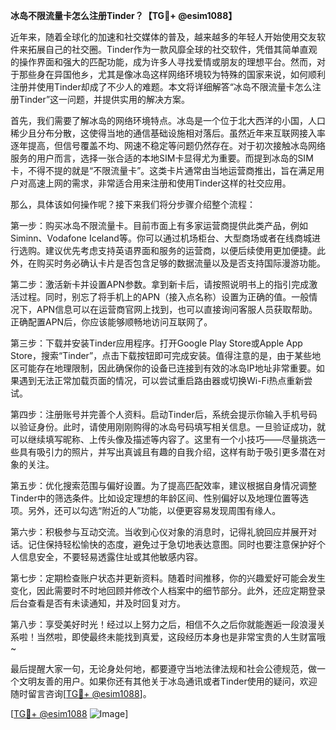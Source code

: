 **冰岛不限流量卡怎么注册Tinder？【TG💪+ @esim1088】**

近年来，随着全球化的加速和社交媒体的普及，越来越多的年轻人开始使用交友软件来拓展自己的社交圈。Tinder作为一款风靡全球的社交软件，凭借其简单直观的操作界面和强大的匹配功能，成为许多人寻找爱情或朋友的理想平台。然而，对于那些身在异国他乡，尤其是像冰岛这样网络环境较为特殊的国家来说，如何顺利注册并使用Tinder却成了不少人的难题。本文将详细解答“冰岛不限流量卡怎么注册Tinder”这一问题，并提供实用的解决方案。

首先，我们需要了解冰岛的网络环境特点。冰岛是一个位于北大西洋的小国，人口稀少且分布分散，这使得当地的通信基础设施相对落后。虽然近年来互联网接入率逐年提高，但信号覆盖不均、网速不稳定等问题仍然存在。对于初次接触冰岛网络服务的用户而言，选择一张合适的本地SIM卡显得尤为重要。而提到冰岛的SIM卡，不得不提的就是“不限流量卡”。这类卡片通常由当地运营商推出，旨在满足用户对高速上网的需求，非常适合用来注册和使用Tinder这样的社交应用。

那么，具体该如何操作呢？接下来我们将分步骤介绍整个流程：

第一步：购买冰岛不限流量卡。目前市面上有多家运营商提供此类产品，例如Siminn、Vodafone Iceland等。你可以通过机场柜台、大型商场或者在线商城进行选购。建议优先考虑支持英语界面和服务的运营商，以便后续使用更加便捷。此外，在购买时务必确认卡片是否包含足够的数据流量以及是否支持国际漫游功能。

第二步：激活新卡并设置APN参数。拿到新卡后，请按照说明书上的指引完成激活过程。同时，别忘了将手机上的APN（接入点名称）设置为正确的值。一般情况下，APN信息可以在运营商官网上找到，也可以直接询问客服人员获取帮助。正确配置APN后，你应该能够顺畅地访问互联网了。

第三步：下载并安装Tinder应用程序。打开Google Play Store或Apple App Store，搜索“Tinder”，点击下载按钮即可完成安装。值得注意的是，由于某些地区可能存在地理限制，因此确保你的设备已连接到有效的冰岛IP地址非常重要。如果遇到无法正常加载页面的情况，可以尝试重启路由器或切换Wi-Fi热点重新尝试。

第四步：注册账号并完善个人资料。启动Tinder后，系统会提示你输入手机号码以验证身份。此时，请使用刚刚购得的冰岛号码填写相关信息。一旦验证成功，就可以继续填写昵称、上传头像及描述等内容了。这里有一个小技巧——尽量挑选一些具有吸引力的照片，并写出真诚且有趣的自我介绍，这样有助于吸引更多潜在对象的关注。

第五步：优化搜索范围与偏好设置。为了提高匹配效率，建议根据自身情况调整Tinder中的筛选条件。比如设定理想的年龄区间、性别偏好以及地理位置等选项。另外，还可以勾选“附近的人”功能，以便更容易发现周围有缘人。

第六步：积极参与互动交流。当收到心仪对象的消息时，记得礼貌回应并展开对话。记住保持轻松愉快的态度，避免过于急切地表达意图。同时也要注意保护好个人信息安全，不要轻易透露住址或其他敏感内容。

第七步：定期检查账户状态并更新资料。随着时间推移，你的兴趣爱好可能会发生变化，因此需要时不时地回顾并修改个人档案中的细节部分。此外，还应定期登录后台查看是否有未读通知，并及时回复对方。

第八步：享受美好时光！经过以上努力之后，相信不久之后你就能邂逅一段浪漫关系啦！当然啦，即使最终未能找到真爱，这段经历本身也是非常宝贵的人生财富哦~

最后提醒大家一句，无论身处何地，都要遵守当地法律法规和社会公德规范，做一个文明友善的用户。如果你还有其他关于冰岛通讯或者Tinder使用的疑问，欢迎随时留言咨询[[TG💪+ @esim1088](https://t.me/s/esim1088)]。

[[TG💪+ @esim1088](https://t.me/s/esim1088) ![Image](https://i.postimg.cc/4NQfJmqS/Snipaste-2025-05-13-00-14-12.png)]